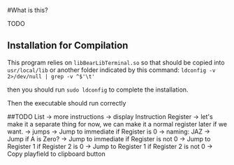 #What is this?

TODO

## Installation for Compilation

This program relies on `libBearLibTerminal.so` so that should be copied into `usr/local/lib` or another folder indicated by this command: `ldconfig -v 2>/dev/null | grep -v ^$'\t'`

then you should run `sudo ldconfig` to complete the installation.

Then the executable should run correctly

##TODO List
-> more instructions
  -> display Instruction Register
    -> let's make it a separate thing for now, we can make it a normal
       register later if we want.
  -> jumps
    -> Jump to immediate if Register is 0
      -> naming: JAZ -> Jump if A is Zero?
    -> Jump to immediate if Register is not 0
    -> Jump to Register 1 if Register 2 is 0
    -> Jump to Register 1 if Register 2 is not 0
-> Copy playfield to clipboard button
